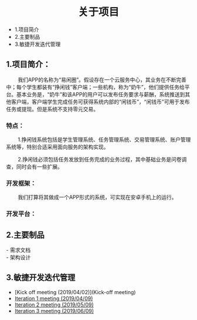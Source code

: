 <h1> <center>关于项目 </center></h1>

- 1.项目简介
- 2.主要制品
- 3.敏捷开发迭代管理
<h2> 1.项目简介：</h2>
&ensp;&ensp;&ensp;&ensp; 我们APP的名称为“易闲圈”。假设存在一个云服务中心，其业务在不断完善中；每个学生都装有“挣闲钱”客户端；一些机构，称为“奶牛”，他们提供任务给平台。基本业务是，“奶牛”和该APP的用户可以发布任务要求与薪酬，系统推送到其他客户端，客户端学生完成任务可获得系统内部的“闲钱币”，“闲钱币”可用于发布任务或提现。但是系统不支持零元交易。
<h3> 特点：</h3>
&ensp;&ensp;&ensp;&ensp; 1.挣闲钱系统包括是学生管理系统、任务管理系统、交易管理系统、账户管理系统等，特别合适采用面向服务的架构实现。

&ensp;&ensp;&ensp;&ensp; 2.挣闲钱必须包括任务发放到任务完成的业务过程，其中基础业务是问卷调查，同时会有一些扩展。

<h3> 开发框架：</h3>
&ensp;&ensp;&ensp;&ensp; 我们打算将其做成一个APP形式的系统，可实现在安卓手机上的运行。
<h3> 开发平台：</h3>

<h2> 2.主要制品 </h2>
- 需求文档 <br/>
- 架构设计

<h2> 3.敏捷开发迭代管理 </h2>

- [Kick off meeting (2019/04/02)](Kick-off meeting)
- [Iteration 1 meeting (2019/04/09)](X1-reception-meeting)
- [Iteration 2 meeting (2019/05/09)](X2-reception-meeting)
- [Iteration 3 meeting (2019/06/09)](X3-reception-meeting)